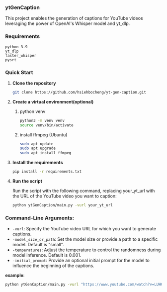 ### ytGenCaption

This project enables the generation of captions for YouTube videos leveraging the power of OpenAI's Whisper model and yt_dlp.

### Requirements

```
python 3.9
yt_dlp
faster_whisper
pysrt
```

### Quick Start
1. **Clone the repository**
   ```bash
   git clone https://github.com/hsiehbocheng/yt-gen-caption.git
   ```
2. **Create a virtual environment(optional)**
    1. python venv
         ```bash
         python3 -m venv venv
         source venv/bin/activate
         ```
   2. install ffmpeg (Ubuntu)
      ```bash
      sudo apt update
      sudo apt upgrade
      sudo apt install ffmpeg
      ```

3. **Install the requirements**
   ```bash
   pip install -r requirements.txt
   ```
4. **Run the script**
   
   Run the script with the following command, replacing your_yt_url with the URL of the YouTube video you want to caption:
    ```bash
    python ytGenCaption/main.py -vurl your_yt_url
    ```

### **Command-Line Arguments**:
- `-vurl`: Specify the YouTube video URL for which you want to generate captions.
- `-model_size_or_path`: Set the model size or provide a path to a specific model. Default is "small".
- `-temperatures`: Adjust the temperature to control the randomness during model inference. Default is 0.001.
- `-initial_prompt`: Provide an optional initial prompt for the model to influence the beginning of the captions.

**example**:
```bash
python ytGenCaption/main.py -vurl "https://www.youtube.com/watch?v=LUHGvz8skoo" -model_size_or_path "small" -temperatures 0.001 -initial_prompt "蔡冠雙頭喜劇演員"
```